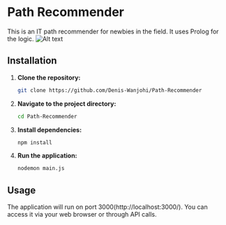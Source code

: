 # Path Recommender

This is an IT path recommender for newbies in the field. It uses Prolog for the logic.
![Alt text]('./image.png')
## Installation

1.  **Clone the repository:**
    ```bash
    git clone https://github.com/Denis-Wanjohi/Path-Recommender
    ```

2.  **Navigate to the project directory:**
    ```bash
    cd Path-Recommender
    ```

3.  **Install dependencies:**
    ```bash
    npm install
    ```

4.  **Run the application:**
    ```bash
    nodemon main.js 
    ```

## Usage

The application will run on port 3000(http://localhost:3000/). You can access it via your web browser or through API calls.